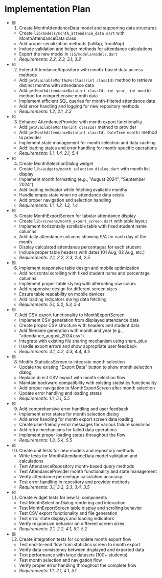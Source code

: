 # Implementation Plan

- [x] 1. Create MonthAttendanceData model and supporting data structures
  - Create `lib/models/month_attendance_data.dart` with MonthAttendanceData class
  - Add proper serialization methods (toMap, fromMap)
  - Include validation and helper methods for attendance calculations
  - Export the new model in `lib/models/models.dart`
  - _Requirements: 2.2, 2.3, 3.1, 3.2_

- [x] 2. Extend AttendanceRepository with month-based data access methods
  - Add `getAvailableMonthsForClass(int classId)` method to retrieve distinct months with attendance data
  - Add `getMonthAttendanceData(int classId, int year, int month)` method for comprehensive month data
  - Implement efficient SQL queries for month-filtered attendance data
  - Add error handling and logging for new repository methods
  - _Requirements: 1.2, 2.1, 2.2_

- [x] 3. Enhance AttendanceProvider with month export functionality
  - Add `getAvailableMonths(int classId)` method to provider
  - Add `getMonthAttendanceData(int classId, DateTime month)` method to provider
  - Implement state management for month selection and data caching
  - Add loading states and error handling for month-specific operations
  - _Requirements: 1.1, 1.4, 2.1, 5.4_

- [x] 4. Create MonthSelectionDialog widget
  - Create `lib/widgets/month_selection_dialog.dart` with month list display
  - Implement month formatting (e.g., "August 2024", "September 2024")
  - Add loading indicator while fetching available months
  - Handle empty state when no attendance data exists
  - Add proper navigation and selection handling
  - _Requirements: 1.1, 1.2, 1.3, 1.4_

- [x] 5. Create MonthExportScreen for tabular attendance display
  - Create `lib/screens/month_export_screen.dart` with table layout
  - Implement horizontally scrollable table with fixed student name columns
  - Add daily attendance columns showing P/A for each day of the month
  - Display calculated attendance percentages for each student
  - Include proper table headers with dates (01 Aug, 02 Aug, etc.)
  - _Requirements: 2.1, 2.2, 2.3, 2.4, 2.5_

- [x] 6. Implement responsive table design and mobile optimization
  - Add horizontal scrolling with fixed student name and percentage columns
  - Implement proper table styling with alternating row colors
  - Add responsive design for different screen sizes
  - Ensure table readability on mobile devices
  - Add loading indicators during data fetching
  - _Requirements: 5.1, 5.2, 5.3, 5.4_

- [x] 7. Add CSV export functionality to MonthExportScreen
  - Implement CSV generation from displayed attendance data
  - Create proper CSV structure with headers and student data
  - Add filename generation with month and year (e.g., "attendance_august_2024.csv")
  - Integrate with existing file sharing mechanism using share_plus
  - Handle export errors and show appropriate user feedback
  - _Requirements: 4.1, 4.2, 4.3, 4.4, 4.5_

- [x] 8. Modify StatisticsScreen to integrate month selection
  - Update the existing "Export Data" button to show month selection dialog
  - Replace direct CSV export with month selection flow
  - Maintain backward compatibility with existing statistics functionality
  - Add proper navigation to MonthExportScreen after month selection
  - Update error handling and loading states
  - _Requirements: 1.1, 5.1, 5.5_

- [x] 9. Add comprehensive error handling and user feedback
  - Implement error states for month selection dialog
  - Add error handling for month export screen data loading
  - Create user-friendly error messages for various failure scenarios
  - Add retry mechanisms for failed data operations
  - Implement proper loading states throughout the flow
  - _Requirements: 1.3, 5.4, 5.5_

- [x] 10. Create unit tests for new models and repository methods
  - Write tests for MonthAttendanceData model validation and calculations
  - Test AttendanceRepository month-based query methods
  - Test AttendanceProvider month functionality and state management
  - Verify attendance percentage calculation accuracy
  - Test error handling in repository and provider methods
  - _Requirements: 3.1, 3.2, 3.3, 3.4, 3.5_

- [x] 11. Create widget tests for new UI components
  - Test MonthSelectionDialog rendering and interaction
  - Test MonthExportScreen table display and scrolling behavior
  - Test CSV export functionality and file generation
  - Test error state displays and loading indicators
  - Verify responsive behavior on different screen sizes
  - _Requirements: 2.1, 2.2, 4.1, 5.1, 5.2_

- [x] 12. Create integration tests for complete month export flow
  - Test end-to-end flow from statistics screen to month export
  - Verify data consistency between displayed and exported data
  - Test performance with large datasets (100+ students)
  - Test month selection and navigation flow
  - Verify proper error handling throughout the complete flow
  - _Requirements: 1.1, 2.1, 4.1, 5.1_